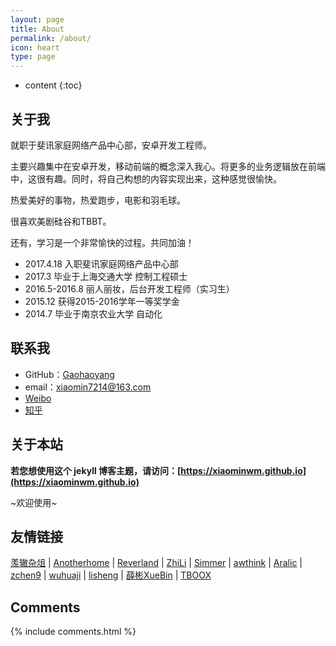 ```yaml
---
layout: page
title: About
permalink: /about/
icon: heart
type: page
---
```


* content
{:toc}

## 关于我

就职于斐讯家庭网络产品中心部，安卓开发工程师。

主要兴趣集中在安卓开发，移动前端的概念深入我心。将更多的业务逻辑放在前端中，这很有趣。同时，将自己构想的内容实现出来，这种感觉很愉快。

热爱美好的事物，热爱跑步，电影和羽毛球。

很喜欢美剧硅谷和TBBT。

还有，学习是一个非常愉快的过程。共同加油！

* 2017.4.18 入职斐讯家庭网络产品中心部
* 2017.3 毕业于上海交通大学 控制工程硕士
* 2016.5-2016.8 丽人丽妆，后台开发工程师（实习生）
* 2015.12 获得2015-2016学年一等奖学金
* 2014.7 毕业于南京农业大学 自动化

## 联系我

* GitHub：[Gaohaoyang](https://github.com/XiaoMinwm)
* email：xiaomin7214@163.com
* [Weibo](http://weibo.com/u/2338153465)
* [知乎](https://www.zhihu.com/people/min-xiao-31)

## 关于本站

**若您想使用这个 jekyll 博客主题，请访问：[https://xiaominwm.github.io](https://xiaominwm.github.io)**

~欢迎使用~



## 友情链接

[羡辙杂俎](http://zhangwenli.com/blog) \| [Anotherhome](https://www.anotherhome.net) \| [Reverland](http://reverland.org/) \| [ZhiLi](http://lizhipower.github.io/) \| [Simmer](http://simmer-jun.github.io/) \| [awthink](http://awthink.net/) \| [Aralic](http://aralic.github.io/) \| [zchen9](http://www.chen9.info/) \| [wuhuaji](http://wuhuaji.me/) \| [lisheng](http://www.lishengcn.cn/) \| [薛彬XueBin](http://axuebin.com/blog/) \| [TBOOX](http://www.tboox.org/cn/)

## Comments

{% include comments.html %}
